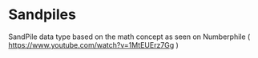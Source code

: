 # Sandpiles
SandPile data type based on the math concept as seen on Numberphile ( https://www.youtube.com/watch?v=1MtEUErz7Gg )
